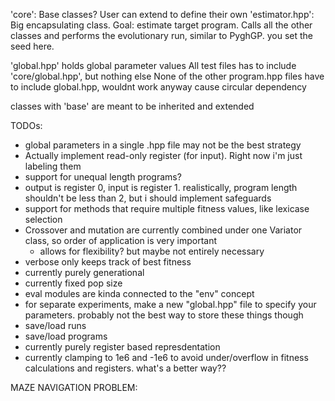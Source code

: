 'core': Base classes? User can extend to define their own 
'estimator.hpp': Big encapsulating class. Goal: estimate target program. Calls all the other classes and performs the evolutionary run, similar to PyghGP. you set the seed here.

'global.hpp' holds global parameter values 
All test files has to include 'core/global.hpp', but nothing else
None of the other program.hpp files have to include global.hpp, wouldnt work anyway cause circular dependency

classes with 'base' are meant to be inherited and extended 


TODOs:
- global parameters in a single .hpp file may not be the best strategy
- Actually implement read-only register (for input). Right now i'm just labeling them 
- support for unequal length programs?
- output is register 0, input is register 1. realistically, program length shouldn't be less than 2, but i should implement safeguards
- support for methods that require multiple fitness values, like lexicase selection
- Crossover and mutation are currently combined under one Variator class, so order of application is very important
    - allows for flexibility? but maybe not entirely necessary 
- verbose only keeps track of best fitness
- currently purely generational
- currently fixed pop size
- eval modules are kinda connected to the "env" concept
- for separate experiments, make a new "global.hpp" file to specify your parameters. probably not the best way to store these things though
- save/load runs
- save/load programs
- currently purely register based represdentation
- currently clamping to 1e6 and -1e6 to avoid under/overflow in fitness calculations and registers. what's a better way??

MAZE NAVIGATION PROBLEM:
